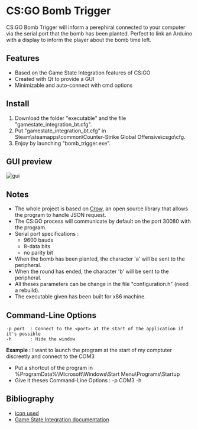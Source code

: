 # CS:GO Bomb Trigger

CS:GO Bomb Trigger will inform a perephiral connected to your computer via the serial port that the bomb has been planted.
Perfect to link an Arduino with a display to inform the player about the bomb time left.

## Features

 - Based on the Game State Integration features of CS:GO
 - Created with Qt to provide a GUI
 - Minimizable and auto-connect with cmd options

## Install

1. Download the folder "executable" and the file "gamestate_integration_bt.cfg".
2. Put "gamestate_integration_bt.cfg" in Steam\steamapps\common\Counter-Strike Global Offensive\csgo\cfg.
3. Enjoy by launching "bomb_trigger.exe".

## GUI preview

![gui](http://i.imgur.com/oalXG9S.png)

## Notes

 - The whole project is based on [Crow](https://github.com/ipkn/crow/), an open source library that allows the program to handle JSON request.
 - The CS:GO process will communicate by default on the port 30080 with the program.
 - Serial port specifications :
    - 9600 bauds
    - 8-data bits
    - no parity bit
 - When the bomb has been planted, the character 'a' will be sent to the peripheral.
 - When the round has ended, the character 'b' will be sent to the peripheral.
 - All theses parameters can be change in the file "configuration.h" (need a rebuild).
 - The executable given has been built for x86 machine.

## Command-Line Options

```
-p port  : Connect to the <port> at the start of the application if it's possible
-h       : Hide the window
```

**Example :** I want to launch the program at the start of my comptuter discreetly and connect to the COM3
 - Put a shortcut of the program in %ProgramData%\Microsoft\Windows\Start Menu\Programs\Startup
 - Give it theses Command-Line Options : -p COM3 -h

## Bibliography

- [icon used](http://www.flaticon.com/free-icon/bomb-warning_16562)
- [Game State Integration documentation](https://developer.valvesoftware.com/wiki/Counter-Strike:_Global_Offensive_Game_State_Integration)
